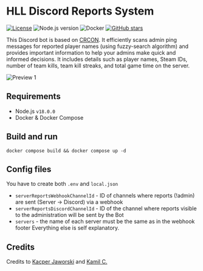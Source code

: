# HLL Discord Reports System
[![License](https://img.shields.io/github/license/pzjrhll/discord-reports-system)](./LICENSE)
![Node.js version](https://img.shields.io/badge/node-%3E%3D18.0.0-brightgreen)
![Docker](https://img.shields.io/badge/docker-ready-blue)
[![GitHub stars](https://img.shields.io/github/stars/pzjrhll/discord-reports-system?style=social)](https://github.com/pzjrhll/discord-reports-system/stargazers)

This Discord bot is based on [CRCON](https://github.com/MarechJ/hll_rcon_tool). It efficiently scans admin ping messages for reported player names (using fuzzy-search algorithm) and provides important information to help your admins make quick and informed decisions. It includes details such as player names, Steam IDs, number of team kills, team kill streaks, and total game time on the server.

![Preview 1](https://github.com/user-attachments/assets/1f32f74d-d95a-41aa-baf9-0309b8087f7e)

## Requirements
- Node.js `v18.0.0`
- Docker & Docker Compose

## Build and run
`docker compose build && docker compose up -d`

## Config files
You have to create both `.env` and `local.json`

- `serverReportsWebhookChannelId` - ID of channels where reports (!admin) are sent (Server -> Discord) via a webhook
- `serverReportsDiscordChannelId` - ID of the channel where reports visible to the administration will be sent by the Bot
- `servers` - the name of each server must be the same as in the webhook footer
Everything else is self explanatory.

## Credits
Credits to [Kacper Jaworski](https://github.com/iotamale) and [Kamil C.](https://github.com/kamilkamilc)
